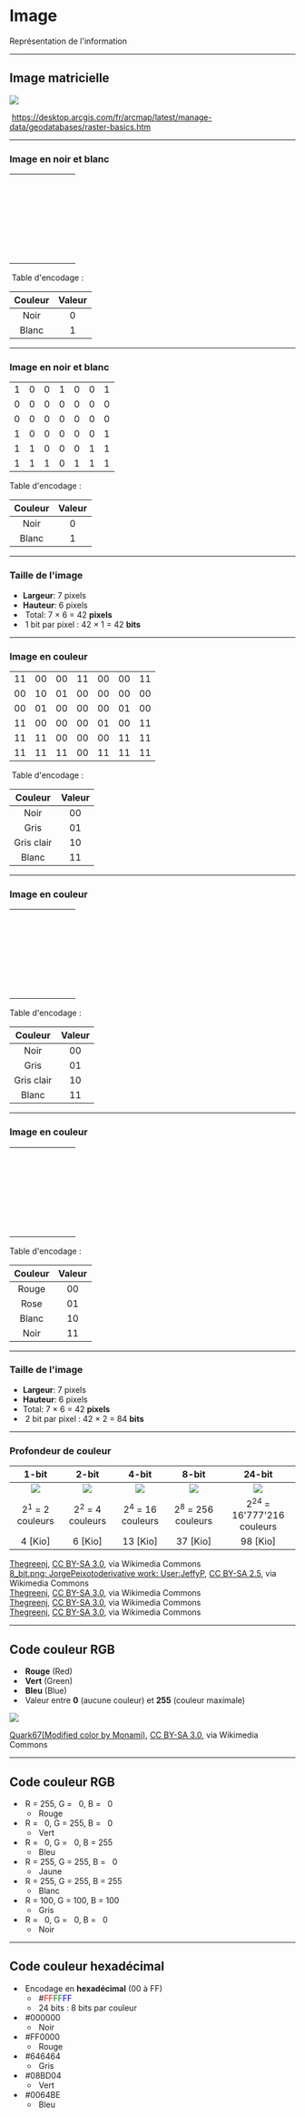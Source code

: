# Image

Représentation de l'information

---

## Image matricielle

![](https://desktop.arcgis.com/fr/arcmap/latest/manage-data/geodatabases/GUID-CC2D28F9-B2CF-47AF-80BE-3CA13E04E596-web.gif) <!-- .element: class="full" -->

&shy;<!-- .element: class="reference" --> https://desktop.arcgis.com/fr/arcmap/latest/manage-data/geodatabases/raster-basics.htm

---

### Image en noir et blanc

|                                                          |                                                   |                                                   |                                                   |                                                   |                                                   |                                                   |
| :------------------------------------------------------: | :-----------------------------------------------: | :-----------------------------------------------: | :-----------------------------------------------: | :-----------------------------------------------: | :-----------------------------------------------: | :-----------------------------------------------: |
| &nbsp; <!-- .element: style="background-color:white" --> | <!-- .element: style="background-color:black" --> | <!-- .element: style="background-color:black" --> | <!-- .element: style="background-color:white" --> | <!-- .element: style="background-color:black" --> | <!-- .element: style="background-color:black" --> | <!-- .element: style="background-color:white" --> |
| &nbsp; <!-- .element: style="background-color:black" --> | <!-- .element: style="background-color:black" --> | <!-- .element: style="background-color:black" --> | <!-- .element: style="background-color:black" --> | <!-- .element: style="background-color:black" --> | <!-- .element: style="background-color:black" --> | <!-- .element: style="background-color:black" --> |
| &nbsp; <!-- .element: style="background-color:black" --> | <!-- .element: style="background-color:black" --> | <!-- .element: style="background-color:black" --> | <!-- .element: style="background-color:black" --> | <!-- .element: style="background-color:black" --> | <!-- .element: style="background-color:black" --> | <!-- .element: style="background-color:black" --> |
| &nbsp; <!-- .element: style="background-color:white" --> | <!-- .element: style="background-color:black" --> | <!-- .element: style="background-color:black" --> | <!-- .element: style="background-color:black" --> | <!-- .element: style="background-color:black" --> | <!-- .element: style="background-color:black" --> | <!-- .element: style="background-color:white" --> |
| &nbsp; <!-- .element: style="background-color:white" --> | <!-- .element: style="background-color:white" --> | <!-- .element: style="background-color:black" --> | <!-- .element: style="background-color:black" --> | <!-- .element: style="background-color:black" --> | <!-- .element: style="background-color:white" --> | <!-- .element: style="background-color:white" --> |
| &nbsp; <!-- .element: style="background-color:white" --> | <!-- .element: style="background-color:white" --> | <!-- .element: style="background-color:white" --> | <!-- .element: style="background-color:black" --> | <!-- .element: style="background-color:white" --> | <!-- .element: style="background-color:white" --> | <!-- .element: style="background-color:white" --> |

<!-- .element: style="width:450px" -->

&shy;<!-- .element: class="fragment" data-fragment-index="1" --> Table d'encodage :

| Couleur | Valeur |
| :-----: | :----: |
|  Noir   |   0    |
|  Blanc  |   1    |

<!-- .element: class="fragment" data-fragment-index="1" -->

---

### Image en noir et blanc

|     |     |     |     |     |     |     |
| :-: | :-: | :-: | :-: | :-: | :-: | :-: |
|  1  |  0  |  0  |  1  |  0  |  0  |  1  |
|  0  |  0  |  0  |  0  |  0  |  0  |  0  |
|  0  |  0  |  0  |  0  |  0  |  0  |  0  |
|  1  |  0  |  0  |  0  |  0  |  0  |  1  |
|  1  |  1  |  0  |  0  |  0  |  1  |  1  |
|  1  |  1  |  1  |  0  |  1  |  1  |  1  |

<!-- .element: style="width:450px" -->

Table d'encodage :

| Couleur | Valeur |
| :-----: | :----: |
|  Noir   |   0    |
|  Blanc  |   1    |

---

### Taille de l'image

- **Largeur**: 7 pixels
- **Hauteur**: 6 pixels
- &shy;<!-- .element: class="fragment" --> Total: 7 &times; 6 = 42 **pixels**
- &shy;<!-- .element: class="fragment" --> 1 bit par pixel : 42 &times; 1 = 42 **bits**

---

### Image en couleur

|     |     |     |     |     |     |     |
| :-: | :-: | :-: | :-: | :-: | :-: | :-: |
| 11  | 00  | 00  | 11  | 00  | 00  | 11  |
| 00  | 10  | 01  | 00  | 00  | 00  | 00  |
| 00  | 01  | 00  | 00  | 00  | 01  | 00  |
| 11  | 00  | 00  | 00  | 01  | 00  | 11  |
| 11  | 11  | 00  | 00  | 00  | 11  | 11  |
| 11  | 11  | 11  | 00  | 11  | 11  | 11  |

<!-- .element: style="width:450px" -->

&shy;<!-- .element: class="fragment" data-fragment-index="1" --> Table d'encodage :

|  Couleur   | Valeur |
| :--------: | :----: |
|    Noir    |   00   |
|    Gris    |   01   |
| Gris clair |   10   |
|   Blanc    |   11   |

<!-- .element: class="fragment" data-fragment-index="1" -->

---

### Image en couleur

|                                                          |                                                       |                                                   |                                                   |                                                   |                                                   |                                                   |
| :------------------------------------------------------: | :---------------------------------------------------: | :-----------------------------------------------: | :-----------------------------------------------: | :-----------------------------------------------: | :-----------------------------------------------: | :-----------------------------------------------: |
| &nbsp; <!-- .element: style="background-color:white" --> |   <!-- .element: style="background-color:black" -->   | <!-- .element: style="background-color:black" --> | <!-- .element: style="background-color:white" --> | <!-- .element: style="background-color:black" --> | <!-- .element: style="background-color:black" --> | <!-- .element: style="background-color:white" --> |
| &nbsp; <!-- .element: style="background-color:black" --> | <!-- .element: style="background-color:lightgrey" --> | <!-- .element: style="background-color:grey" -->  | <!-- .element: style="background-color:black" --> | <!-- .element: style="background-color:black" --> | <!-- .element: style="background-color:black" --> | <!-- .element: style="background-color:black" --> |
| &nbsp; <!-- .element: style="background-color:black" --> |   <!-- .element: style="background-color:grey" -->    | <!-- .element: style="background-color:black" --> | <!-- .element: style="background-color:black" --> | <!-- .element: style="background-color:black" --> | <!-- .element: style="background-color:grey" -->  | <!-- .element: style="background-color:black" --> |
| &nbsp; <!-- .element: style="background-color:white" --> |   <!-- .element: style="background-color:black" -->   | <!-- .element: style="background-color:black" --> | <!-- .element: style="background-color:black" --> | <!-- .element: style="background-color:grey" -->  | <!-- .element: style="background-color:black" --> | <!-- .element: style="background-color:white" --> |
| &nbsp; <!-- .element: style="background-color:white" --> |   <!-- .element: style="background-color:white" -->   | <!-- .element: style="background-color:black" --> | <!-- .element: style="background-color:black" --> | <!-- .element: style="background-color:black" --> | <!-- .element: style="background-color:white" --> | <!-- .element: style="background-color:white" --> |
| &nbsp; <!-- .element: style="background-color:white" --> |   <!-- .element: style="background-color:white" -->   | <!-- .element: style="background-color:white" --> | <!-- .element: style="background-color:black" --> | <!-- .element: style="background-color:white" --> | <!-- .element: style="background-color:white" --> | <!-- .element: style="background-color:white" --> |

<!-- .element: style="width:450px" -->

Table d'encodage :

|  Couleur   | Valeur |
| :--------: | :----: |
|    Noir    |   00   |
|    Gris    |   01   |
| Gris clair |   10   |
|   Blanc    |   11   |

---

### Image en couleur

|                                                          |                                                   |                                                   |                                                   |                                                   |                                                   |                                                   |
| :------------------------------------------------------: | :-----------------------------------------------: | :-----------------------------------------------: | :-----------------------------------------------: | :-----------------------------------------------: | :-----------------------------------------------: | :-----------------------------------------------: |
| &nbsp; <!-- .element: style="background-color:black" --> |  <!-- .element: style="background-color:red" -->  |  <!-- .element: style="background-color:red" -->  | <!-- .element: style="background-color:black" --> |  <!-- .element: style="background-color:red" -->  |  <!-- .element: style="background-color:red" -->  | <!-- .element: style="background-color:black" --> |
|  &nbsp; <!-- .element: style="background-color:red" -->  | <!-- .element: style="background-color:white" --> | <!-- .element: style="background-color:pink" -->  |  <!-- .element: style="background-color:red" -->  |  <!-- .element: style="background-color:red" -->  |  <!-- .element: style="background-color:red" -->  |  <!-- .element: style="background-color:red" -->  |
|  &nbsp; <!-- .element: style="background-color:red" -->  | <!-- .element: style="background-color:pink" -->  |  <!-- .element: style="background-color:red" -->  |  <!-- .element: style="background-color:red" -->  |  <!-- .element: style="background-color:red" -->  | <!-- .element: style="background-color:pink" -->  |  <!-- .element: style="background-color:red" -->  |
| &nbsp; <!-- .element: style="background-color:black" --> |  <!-- .element: style="background-color:red" -->  |  <!-- .element: style="background-color:red" -->  |  <!-- .element: style="background-color:red" -->  | <!-- .element: style="background-color:pink" -->  |  <!-- .element: style="background-color:red" -->  | <!-- .element: style="background-color:black" --> |
| &nbsp; <!-- .element: style="background-color:black" --> | <!-- .element: style="background-color:black" --> |  <!-- .element: style="background-color:red" -->  |  <!-- .element: style="background-color:red" -->  |  <!-- .element: style="background-color:red" -->  | <!-- .element: style="background-color:black" --> | <!-- .element: style="background-color:black" --> |
| &nbsp; <!-- .element: style="background-color:black" --> | <!-- .element: style="background-color:black" --> | <!-- .element: style="background-color:black" --> |  <!-- .element: style="background-color:red" -->  | <!-- .element: style="background-color:black" --> | <!-- .element: style="background-color:black" --> | <!-- .element: style="background-color:black" --> |

<!-- .element: style="width:450px" -->

Table d'encodage :

| Couleur | Valeur |
| :-----: | :----: |
|  Rouge  |   00   |
|  Rose   |   01   |
|  Blanc  |   10   |
|  Noir   |   11   |

---

### Taille de l'image

- **Largeur**: 7 pixels
- **Hauteur**: 6 pixels
- Total: 7 &times; 6 = 42 **pixels**
- &shy;<!-- .element: class="fragment" --> 2 bit par pixel : 42 &times; 2 = 84 **bits**

---

### Profondeur de couleur

|                               1-bit                                |                               2-bit                                |                               4-bit                                |                               8-bit                                |                               24-bit                                |
| :----------------------------------------------------------------: | :----------------------------------------------------------------: | :----------------------------------------------------------------: | :----------------------------------------------------------------: | :-----------------------------------------------------------------: |
| ![](https://upload.wikimedia.org/wikipedia/commons/5/57/1_bit.png) | ![](https://upload.wikimedia.org/wikipedia/commons/5/56/2_bit.png) | ![](https://upload.wikimedia.org/wikipedia/commons/0/0d/4_bit.png) | ![](https://upload.wikimedia.org/wikipedia/commons/f/ff/8_bit.png) | ![](https://upload.wikimedia.org/wikipedia/commons/9/9f/24_bit.png) |
|                     2<sup>1</sup> = 2 couleurs                     |                     2<sup>2</sup> = 4 couleurs                     |                    2<sup>4</sup> = 16 couleurs                     |                    2<sup>8</sup> = 256 couleurs                    |                2<sup>24</sup> = 16'777'216 couleurs                 |
|                              4 [Kio]                               |                              6 [Kio]                               |                              13 [Kio]                              |                              37 [Kio]                              |                              98 [Kio]                               |

<p class="reference">
  <a href="https://commons.wikimedia.org/wiki/File:1_bit.png">Thegreenj</a>, <a href="http://creativecommons.org/licenses/by-sa/3.0/">CC BY-SA 3.0</a>, via Wikimedia Commons
  <br />
  <a href="https://commons.wikimedia.org/wiki/File:2_bit.png">8_bit.png: JorgePeixotoderivative work: User:JeffyP</a>, <a href="https://creativecommons.org/licenses/by-sa/2.5">CC BY-SA 2.5</a>, via Wikimedia Commons
  <br />
  <a href="https://commons.wikimedia.org/wiki/File:4_bit.png">Thegreenj</a>, <a href="http://creativecommons.org/licenses/by-sa/3.0/">CC BY-SA 3.0</a>, via Wikimedia Commons
  <br />
  <a href="https://commons.wikimedia.org/wiki/File:8_bit.png">Thegreenj</a>, <a href="http://creativecommons.org/licenses/by-sa/3.0/">CC BY-SA 3.0</a>, via Wikimedia Commons
  <br />
  <a href="https://commons.wikimedia.org/wiki/File:24_bit.png">Thegreenj</a>, <a href="http://creativecommons.org/licenses/by-sa/3.0/">CC BY-SA 3.0</a>, via Wikimedia Commons
</p>

---

## Code couleur RGB

- &shy;<!-- .element: class="fragment" --> **Rouge** (Red)
- &shy;<!-- .element: class="fragment" --> **Vert** (Green)
- &shy;<!-- .element: class="fragment" --> **Bleu** (Blue)
- &shy;<!-- .element: class="fragment" --> Valeur entre **0** (aucune couleur) et **255** (couleur maximale)

![](https://upload.wikimedia.org/wikipedia/commons/0/05/AdditiveColorMixing.svg) <!-- .element: class="fragment" height="500px" -->

<p class="reference">
  <a href="https://commons.wikimedia.org/wiki/File:AdditiveColorMixing.svg">Quark67(Modified color by Monami)</a>, <a href="https://creativecommons.org/licenses/by-sa/3.0">CC BY-SA 3.0</a>, via Wikimedia Commons
</p>

---

## Code couleur RGB

- &shy;<!-- .element: class="fragment" --> R = 255, G = &nbsp;&nbsp;0, B = &nbsp;&nbsp;0
  - &shy;<!-- .element: class="fragment" style="background-color:#FF0000" --> Rouge
- &shy;<!-- .element: class="fragment" --> R = &nbsp;&nbsp;0, G = 255, B = &nbsp;&nbsp;0
  - &shy;<!-- .element: class="fragment" style="background-color:#00FF00" --> Vert
- &shy;<!-- .element: class="fragment" --> R = &nbsp;&nbsp;0, G = &nbsp;&nbsp;0, B = 255
  - &shy;<!-- .element: class="fragment" style="background-color:#0000FF" --> Bleu
- &shy;<!-- .element: class="fragment" --> R = 255, G = 255, B = &nbsp;&nbsp;0
  - &shy;<!-- .element: class="fragment" style="background-color:#FFFF00" --> Jaune
- &shy;<!-- .element: class="fragment" --> R = 255, G = 255, B = 255
  - &shy;<!-- .element: class="fragment" style="background-color:#FFFFFF" --> Blanc
- &shy;<!-- .element: class="fragment" --> R = 100, G = 100, B = 100
  - &shy;<!-- .element: class="fragment" style="background-color:#646464" --> Gris
- &shy;<!-- .element: class="fragment" --> R = &nbsp;&nbsp;0, G = &nbsp;&nbsp;0, B = &nbsp;&nbsp;0
  - &shy;<!-- .element: class="fragment" style="background-color:#000000" --> Noir

---

## Code couleur hexadécimal

- &shy;<!-- .element: class="fragment" --> Encodage en **hexadécimal** (00 à FF)
  - &shy;<!-- .element: class="fragment" --> #<span style="color:red">FF</span><span style="color:green">FF</span><span style="color:blue">FF</span>
  - &shy;<!-- .element: class="fragment" --> 24 bits : 8 bits par couleur
- &shy;<!-- .element: class="fragment" --> #000000
  - &shy;<!-- .element: class="fragment" style="background-color:#000000" --> Noir
- &shy;<!-- .element: class="fragment" --> #FF0000
  - &shy;<!-- .element: class="fragment" style="background-color:#FF0000" --> Rouge
- &shy;<!-- .element: class="fragment" --> #646464
  - &shy;<!-- .element: class="fragment" style="background-color:#646464" --> Gris
- &shy;<!-- .element: class="fragment" --> #08BD04
  - &shy;<!-- .element: class="fragment" style="background-color:#08BD04" --> Vert
- &shy;<!-- .element: class="fragment" --> #0064BE
  - &shy;<!-- .element: class="fragment" style="background-color:#0064BE" --> Bleu
